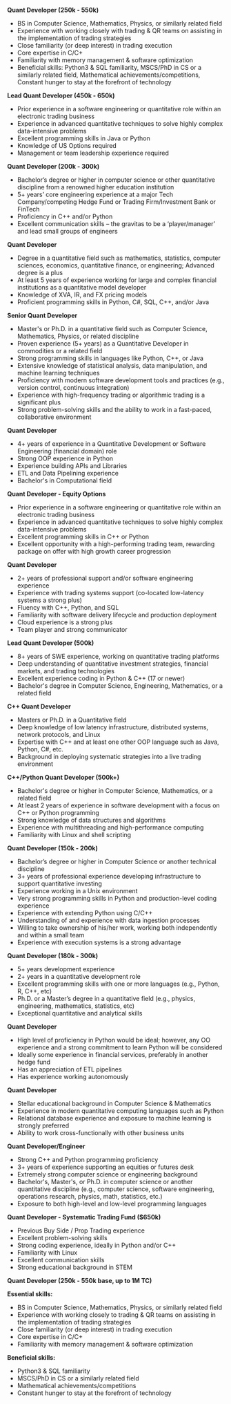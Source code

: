 **Quant Developer (250k - 550k)**

- BS in Computer Science, Mathematics, Physics, or similarly related field
- Experience with working closely with trading & QR teams on assisting in the implementation of trading strategies
- Close familiarity (or deep interest) in trading execution
- Core expertise in C/C+
- Familiarity with memory management & software optimization
- Beneficial skills: Python3 & SQL familiarity, MSCS/PhD in CS or a similarly related field, Mathematical achievements/competitions, Constant hunger to stay at the forefront of technology

**Lead Quant Developer (450k - 650k)**

- Prior experience in a software engineering or quantitative role within an electronic trading business
- Experience in advanced quantitative techniques to solve highly complex data-intensive problems
- Excellent programming skills in Java or Python
- Knowledge of US Options required
- Management or team leadership experience required

**Quant Developer (200k - 300k)**

- Bachelor’s degree or higher in computer science or other quantitative discipline from a renowned higher education institution
- 5+ years’ core engineering experience at a major Tech Company/competing Hedge Fund or Trading Firm/Investment Bank or FinTech
- Proficiency in C++ and/or Python
- Excellent communication skills – the gravitas to be a ‘player/manager’ and lead small groups of engineers

**Quant Developer**

- Degree in a quantitative field such as mathematics, statistics, computer sciences, economics, quantitative finance, or engineering; Advanced degree is a plus
- At least 5 years of experience working for large and complex financial institutions as a quantitative model developer
- Knowledge of XVA, IR, and FX pricing models
- Proficient programming skills in Python, C#, SQL, C++, and/or Java

**Senior Quant Developer**

- Master's or Ph.D. in a quantitative field such as Computer Science, Mathematics, Physics, or related discipline
- Proven experience (5+ years) as a Quantitative Developer in commodities or a related field
- Strong programming skills in languages like Python, C++, or Java
- Extensive knowledge of statistical analysis, data manipulation, and machine learning techniques
- Proficiency with modern software development tools and practices (e.g., version control, continuous integration)
- Experience with high-frequency trading or algorithmic trading is a significant plus
- Strong problem-solving skills and the ability to work in a fast-paced, collaborative environment

**Quant Developer**

- 4+ years of experience in a Quantitative Development or Software Engineering (financial domain) role
- Strong OOP experience in Python
- Experience building APIs and Libraries
- ETL and Data Pipelining experience
- Bachelor's in Computational field

**Quant Developer - Equity Options**

- Prior experience in a software engineering or quantitative role within an electronic trading business
- Experience in advanced quantitative techniques to solve highly complex data-intensive problems
- Excellent programming skills in C++ or Python
- Excellent opportunity with a high-performing trading team, rewarding package on offer with high growth career progression

**Quant Developer**

- 2+ years of professional support and/or software engineering experience
- Experience with trading systems support (co-located low-latency systems a strong plus)
- Fluency with C++, Python, and SQL
- Familiarity with software delivery lifecycle and production deployment
- Cloud experience is a strong plus
- Team player and strong communicator

**Lead Quant Developer (500k)**

- 8+ years of SWE experience, working on quantitative trading platforms
- Deep understanding of quantitative investment strategies, financial markets, and trading technologies
- Excellent experience coding in Python & C++ (17 or newer)
- Bachelor's degree in Computer Science, Engineering, Mathematics, or a related field

**C++ Quant Developer**

- Masters or Ph.D. in a Quantitative field
- Deep knowledge of low latency infrastructure, distributed systems, network protocols, and Linux
- Expertise with C++ and at least one other OOP language such as Java, Python, C#, etc.
- Background in deploying systematic strategies into a live trading environment

**C++/Python Quant Developer (500k+)**

- Bachelor's degree or higher in Computer Science, Mathematics, or a related field
- At least 2 years of experience in software development with a focus on C++ or Python programming
- Strong knowledge of data structures and algorithms
- Experience with multithreading and high-performance computing
- Familiarity with Linux and shell scripting

**Quant Developer (150k - 200k)**

- Bachelor’s degree or higher in Computer Science or another technical discipline
- 3+ years of professional experience developing infrastructure to support quantitative investing
- Experience working in a Unix environment
- Very strong programming skills in Python and production-level coding experience
- Experience with extending Python using C/C++
- Understanding of and experience with data ingestion processes
- Willing to take ownership of his/her work, working both independently and within a small team
- Experience with execution systems is a strong advantage

**Quant Developer (180k - 300k)**

- 5+ years development experience
- 2+ years in a quantitative development role
- Excellent programming skills with one or more languages (e.g., Python, R, C++, etc)
- Ph.D. or a Master’s degree in a quantitative field (e.g., physics, engineering, mathematics, statistics, etc)
- Exceptional quantitative and analytical skills

**Quant Developer**

- High level of proficiency in Python would be ideal; however, any OO experience and a strong commitment to learn Python will be considered
- Ideally some experience in financial services, preferably in another hedge fund
- Has an appreciation of ETL pipelines
- Has experience working autonomously

**Quant Developer**

- Stellar educational background in Computer Science & Mathematics
- Experience in modern quantitative computing languages such as Python
- Relational database experience and exposure to machine learning is strongly preferred
- Ability to work cross-functionally with other business units

**Quant Developer/Engineer**

- Strong C++ and Python programming proficiency
- 3+ years of experience supporting an equities or futures desk
- Extremely strong computer science or engineering background
- Bachelor's, Master's, or Ph.D. in computer science or another quantitative discipline (e.g., computer science, software engineering, operations research, physics, math, statistics, etc.)
- Exposure to both high-level and low-level programming languages

**Quant Developer - Systematic Trading Fund ($650k)**

- Previous Buy Side / Prop Trading experience
- Excellent problem-solving skills
- Strong coding experience, ideally in Python and/or C++
- Familiarity with Linux
- Excellent communication skills
- Strong educational background in STEM

**Quant Developer (250k - 550k base, up to 1M TC)**

**Essential skills:**

- BS in Computer Science, Mathematics, Physics, or similarly related field
- Experience with working closely to trading & QR teams on assisting in the implementation of trading strategies
- Close familiarity (or deep interest) in trading execution
- Core expertise in C/C+
- Familiarity with memory management & software optimization

**Beneficial skills:**

- Python3 & SQL familiarity
- MSCS/PhD in CS or a similarly related field
- Mathematical achievements/competitions
- Constant hunger to stay at the forefront of technology
